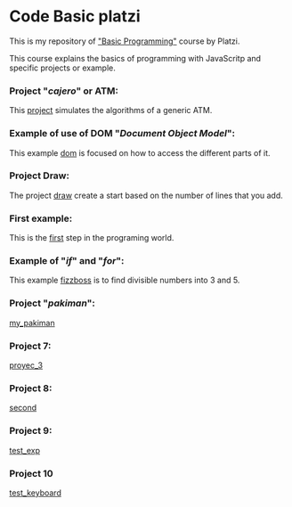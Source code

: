 # Code Basic platzi

This is my repository of ["Basic Programming"](https://platzi.com/clases/programacion-basica/) course by Platzi.

This course explains the basics of programming with JavaScritp and specific projects or example.

### Project  "_cajero_" or ATM:
This [project](https://github.com/jadry92/Code-Basic-platzi/tree/master/cajero) simulates the algorithms of a generic ATM.
### Example of use of DOM "_Document Object Model_":
This example [dom](https://github.com/jadry92/Code-Basic-platzi/tree/master/dom "dom") is focused on how to access the different parts of it.
### Project  Draw:
The project [draw](https://github.com/jadry92/Code-Basic-platzi/tree/master/draw "draw") create a start based on the number of lines that you add.
### First example:
This is the [first](https://github.com/jadry92/Code-Basic-platzi/tree/master/first "first") step in the programing world.
### Example of "_if_" and "_for_":
This example [fizzboss](https://github.com/jadry92/Code-Basic-platzi/tree/master/fizzboss "fizzboss") is to find divisible numbers into 3 and 5.
### Project  "_pakiman_":
[my_pakiman](https://github.com/jadry92/Code-Basic-platzi/tree/master/my_pakiman "my_pakiman")
### Project  7:
[proyec_3](https://github.com/jadry92/Code-Basic-platzi/tree/master/proyec_3 "proyec_3")
### Project  8:
[second](https://github.com/jadry92/Code-Basic-platzi/tree/master/second "second")
### Project  9:
[test_exp](https://github.com/jadry92/Code-Basic-platzi/tree/master/test_exp "test_exp")

### Project 10

[test_keyboard](https://github.com/jadry92/Code-Basic-platzi/tree/master/test_keyboard "test_keyboard")
<!--stackedit_data:
eyJoaXN0b3J5IjpbLTE1NDMyNDc4MDUsMTIwNjUwMTQ2NCwtMj
g4MDQxMjY5LC0xMTkwMzc2Mjc0LDIwMDIwOTkyMjMsNDY2OTM5
Mjg0XX0=
-->